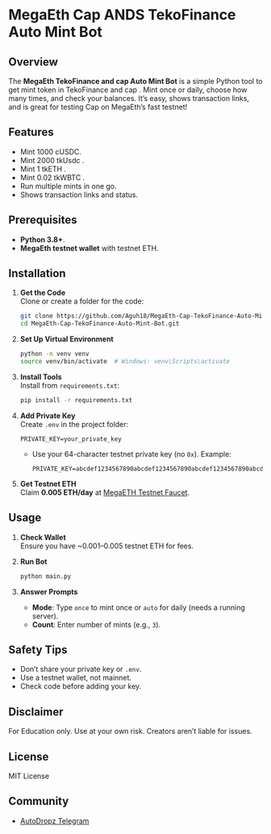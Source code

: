# MegaEth Cap ANDS TekoFinance Auto Mint Bot

## Overview
The **MegaEth TekoFinance and cap  Auto Mint Bot** is a simple Python tool to get  mint token in TekoFinance and cap . Mint once or daily, choose how many times, and check your balances. It’s easy, shows transaction links, and is great for testing Cap on MegaEth’s fast testnet!

## Features
- Mint 1000 cUSDC.
- Mint 2000 tkUsdc .
- Mint 1 tkETH .
- Mint 0.02 tkWBTC .
- Run multiple mints in one go.
- Shows transaction links and status.


## Prerequisites
- **Python 3.8+**.
- **MegaEth testnet wallet** with testnet ETH.

## Installation

1. **Get the Code**  
   Clone or create a folder for the code:

   ```bash
   git clone https://github.com/Aguh18/MegaEth-Cap-TekoFinance-Auto-Mint-Bot.git
   cd MegaEth-Cap-TekoFinance-Auto-Mint-Bot.git
   ```


2. **Set Up Virtual Environment**  

   ```bash
   python -m venv venv
   source venv/bin/activate  # Windows: venv\Scripts\activate
   ```

3. **Install Tools**  
   Install from `requirements.txt`:

   ```bash
   pip install -r requirements.txt

4. **Add Private Key**  
   Create `.env` in the project folder:

   ```env
   PRIVATE_KEY=your_private_key
   ```

   - Use your 64-character testnet private key (no `0x`). Example:
     ```env
     PRIVATE_KEY=abcdef1234567890abcdef1234567890abcdef1234567890abcdef1234567890
     ```
   

5. **Get Testnet ETH**  
   Claim **0.005 ETH/day** at [MegaETH Testnet Faucet](https://testnet.megaeth.com/).

## Usage

1. **Check Wallet**  
   Ensure you have ~0.001–0.005 testnet ETH for fees.

2. **Run Bot**  

   ```bash
   python main.py
   ```

3. **Answer Prompts**  
   - **Mode**: Type `once` to mint once or `auto` for daily (needs a running server).
   - **Count**: Enter number of mints (e.g., `3`).

   


## Safety Tips
- Don’t share your private key or `.env`.
- Use a testnet wallet, not mainnet.
- Check code before adding your key.



## Disclaimer
For Education only. Use at your own risk. Creators aren’t liable for issues.

## License
MIT License

## Community

- [AutoDropz Telegram](https://t.me/+V_JQTTMVZVU3YTM9)
